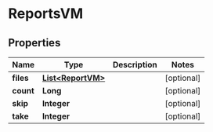 

# ReportsVM


## Properties

Name | Type | Description | Notes
------------ | ------------- | ------------- | -------------
**files** | [**List&lt;ReportVM&gt;**](ReportVM.md) |  |  [optional]
**count** | **Long** |  |  [optional]
**skip** | **Integer** |  |  [optional]
**take** | **Integer** |  |  [optional]



